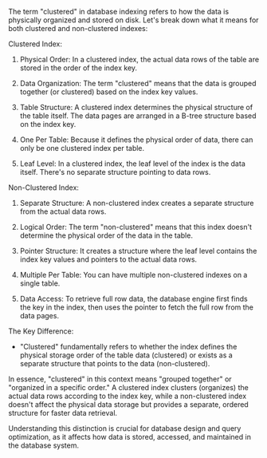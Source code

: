 The term "clustered" in database indexing refers to how the data is physically organized and stored on disk. Let's break down what it means for both clustered and non-clustered indexes:

Clustered Index:

1. Physical Order: In a clustered index, the actual data rows of the table are stored in the order of the index key.

2. Data Organization: The term "clustered" means that the data is grouped together (or clustered) based on the index key values.

3. Table Structure: A clustered index determines the physical structure of the table itself. The data pages are arranged in a B-tree structure based on the index key.

4. One Per Table: Because it defines the physical order of data, there can only be one clustered index per table.

5. Leaf Level: In a clustered index, the leaf level of the index is the data itself. There's no separate structure pointing to data rows.

Non-Clustered Index:

1. Separate Structure: A non-clustered index creates a separate structure from the actual data rows.

2. Logical Order: The term "non-clustered" means that this index doesn't determine the physical order of the data in the table.

3. Pointer Structure: It creates a structure where the leaf level contains the index key values and pointers to the actual data rows.

4. Multiple Per Table: You can have multiple non-clustered indexes on a single table.

5. Data Access: To retrieve full row data, the database engine first finds the key in the index, then uses the pointer to fetch the full row from the data pages.

The Key Difference:

- "Clustered" fundamentally refers to whether the index defines the physical storage order of the table data (clustered) or exists as a separate structure that points to the data (non-clustered).

In essence, "clustered" in this context means "grouped together" or "organized in a specific order." A clustered index clusters (organizes) the actual data rows according to the index key, while a non-clustered index doesn't affect the physical data storage but provides a separate, ordered structure for faster data retrieval.

Understanding this distinction is crucial for database design and query optimization, as it affects how data is stored, accessed, and maintained in the database system.
